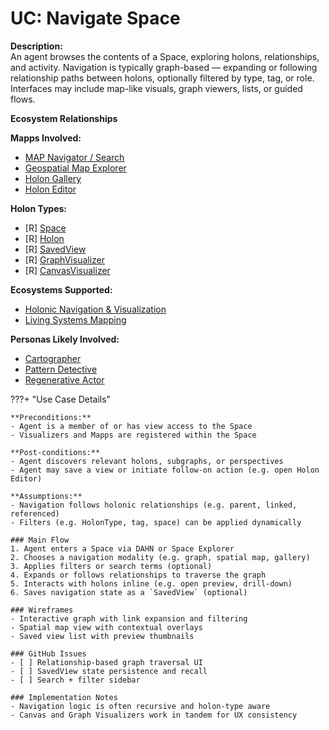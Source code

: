 # UC: Navigate Space

**Description:**  
An agent browses the contents of a Space, exploring holons, relationships, and activity. Navigation is typically graph-based — expanding or following relationship paths between holons, optionally filtered by type, tag, or role. Interfaces may include map-like visuals, graph viewers, lists, or guided flows.

**Ecosystem Relationships**

**Mapps Involved:**
- [MAP Navigator / Search](../mapps/map-navigator.md)
- [Geospatial Map Explorer](../mapps/geospatial-map-explorer.md)
- [Holon Gallery](../mapps/holon-gallery.md)
- [Holon Editor](../mapps/holon-editor.md)

**Holon Types:**
- [R] [Space](../holon-types.md#space)
- [R] [Holon](../holon-types.md#holon)
- [R] [SavedView](../holon-types.md#savedview)
- [R] [GraphVisualizer](../holon-types.md)
- [R] [CanvasVisualizer](../holon-types.md)

**Ecosystems Supported:**
- [Holonic Navigation & Visualization](../ecosystem-activation.md#2-global-meme-pool)
- [Living Systems Mapping](../ecosystem-activation.md#5-natural-resource-commons)

**Personas Likely Involved:**
- [Cartographer](../personas/cartographer.md)
- [Pattern Detective](../personas/pattern-detective.md)
- [Regenerative Actor](../personas/regenerative-actor.md)

???+ "Use Case Details"

    **Preconditions:**  
    - Agent is a member of or has view access to the Space  
    - Visualizers and Mapps are registered within the Space  

    **Post-conditions:**  
    - Agent discovers relevant holons, subgraphs, or perspectives  
    - Agent may save a view or initiate follow-on action (e.g. open Holon Editor)  

    **Assumptions:**  
    - Navigation follows holonic relationships (e.g. parent, linked, referenced)  
    - Filters (e.g. HolonType, tag, space) can be applied dynamically  

    ### Main Flow  
    1. Agent enters a Space via DAHN or Space Explorer  
    2. Chooses a navigation modality (e.g. graph, spatial map, gallery)  
    3. Applies filters or search terms (optional)  
    4. Expands or follows relationships to traverse the graph  
    5. Interacts with holons inline (e.g. open preview, drill-down)  
    6. Saves navigation state as a `SavedView` (optional)  

    ### Wireframes  
    - Interactive graph with link expansion and filtering  
    - Spatial map view with contextual overlays  
    - Saved view list with preview thumbnails  

    ### GitHub Issues  
    - [ ] Relationship-based graph traversal UI  
    - [ ] SavedView state persistence and recall  
    - [ ] Search + filter sidebar  

    ### Implementation Notes  
    - Navigation logic is often recursive and holon-type aware  
    - Canvas and Graph Visualizers work in tandem for UX consistency  
